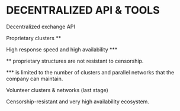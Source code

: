 # DECENTRALIZED API & TOOLS

Decentralized exchange API

Proprietary clusters **

High response speed and high availability ***

** proprietary structures are not resistant to censorship.

*** is limited to the number of clusters and parallel networks that the company can maintain. 

Volunteer clusters & networks (last stage)

Censorship-resistant and very high availability ecosystem.
